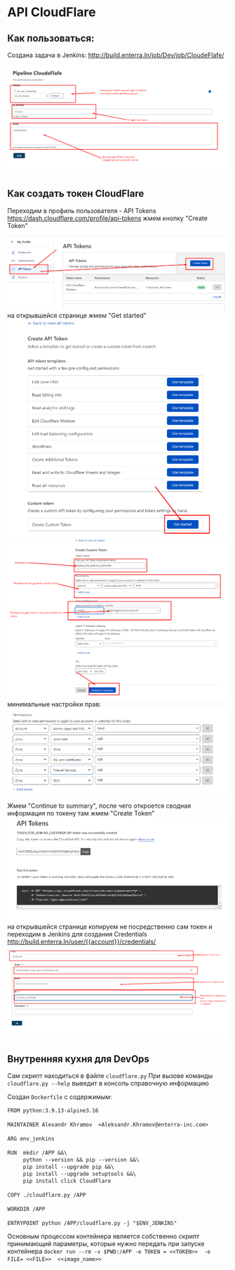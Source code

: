 # API CloudFlare

## Как пользоваться:

Создана задача в Jenkins:
http://build.enterra.ln/job/Dev/job/CloudeFlafe/

![img.png](img.png)

## Как создать токен CloudFlare

Переходим в профиль пользователя - API Tokens
https://dash.cloudflare.com/profile/api-tokens
жмем кнопку "Create Token"

![img_1.png](img_1.png)
на открывшейся странице жмем "Get started"
![img_2.png](img_2.png)
![img_3.png](img_3.png)
минимальные настройки прав:
![img_7.png](img_7.png)

Жмем "Continue to summary", после чего откроется сводная информация по токену там жмем "Create Token"
![img_4.png](img_4.png)
на открывшейся странице копируем не посредственно сам токен и переходим в Jenkins для создания
Credentials
http://build.enterra.ln/user/{{account}}/credentials/
![img_5.png](img_5.png)

## Внутренняя кухня для DevOps

 Сам скрипт находиться в файле `cloudflare.py` 
 При вызове команды `cloudflare.py --help` выведит в консоль справочную информацию
 
 Создан `Dockerfile` с содержимым:
 
```commandline
FROM python:3.9.13-alpine3.16

MAINTAINER Alexandr Khramov  <Aleksandr.Khramov@enterra-inc.com>

ARG env_jenkins

RUN  mkdir /APP &&\
     python --version && pip --version &&\
     pip install --upgrade pip &&\
     pip install --upgrade setuptools &&\
     pip install click CloudFlare

COPY ./cloudflare.py /APP

WORKDIR /APP

ENTRYPOINT python /APP/cloudflare.py -j "$ENV_JENKINS"
```
 Основным процессом контейнера является собственно скрипт принимающий параметры, 
 которые нужно передать при запуске контейнера
 `docker run --rm -v $PWD:/APP -e TOKEN = <<TOKEN>>  -e FILE= <<FILE>>  <<image_name>> `
 
 
